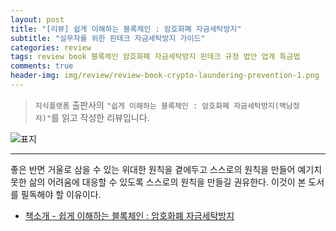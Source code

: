 ```yaml
---  
layout: post  
title: "[리뷰] 쉽게 이해하는 블록체인 : 암호화폐 자금세탁방지"  
subtitle: "실무자를 위한 핀테크 자금세탁방지 가이드"  
categories: review  
tags: review book 블록체인 암호화폐 자금세탁방지 핀테크 규정 법안 업계 특금법  
comments: true  
header-img: img/review/review-book-crypto-laundering-prevention-1.png
---  
```

  
> `지식플랫폼` 출판사의 `"쉽게 이해하는 블록체인 : 암호화폐 자금세탁방지(백남정 저)"`를 읽고 작성한 리뷰입니다.  

![표지](https://theorydb.github.io/assets/img/review/review-book-crypto-laundering-prevention-1.png)  

---

좋은 반면 거울로 삼을 수 있는 위대한 원칙을 곁에두고 스스로의 원칙을 만들어 예기치 못한 삶의 어려움에 대응할 수 있도록 스스로의 원칙을 만들길 권유한다. 이것이 본 도서를 필독해야 할 이유이다.

* [책소개 - 쉽게 이해하는 블록체인 : 암호화폐 자금세탁방지](http://www.yes24.com/Product/Goods/81579112?OzSrank=3)

